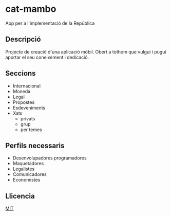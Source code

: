 # cat-mambo

App per a l'implementació de la República


## Descripció

Projecte de creació d'una aplicació mòbil.
Obert a tothom que vulgui i pugui aportar el seu coneixement i dedicació.


## Seccions

- Internacional
- Moneda
- Legal
- Propostes
- Esdeveniments
- Xats
    - privats
    - grup
    - per temes


## Perfils necessaris

- Desenvolupadores programadores
- Maquetadores
- Legalistes
- Comunicadores
- Economistes


## Llicencia

[MIT](LICENSE)
